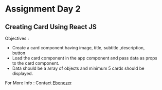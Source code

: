 # Assignment Day 2
<h2>Creating Card Using React JS</h2>
Objectives :
<ul>
  <li>Create a card component having image, title, subtitle ,description, button</li>
  <li> Load the card component in the app component and pass data as props to the
card component.</li>
  <li> Data should be a array of objects and minimum 5 cards should be displayed.</li>
</ul>


For More Info : Contact <a href="https://github.com/ebi10sa22/">Ebenezer</a>
